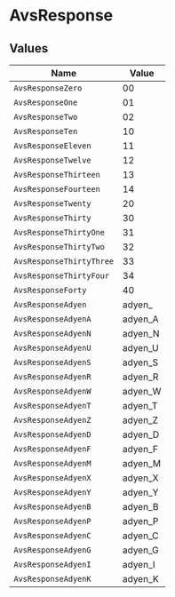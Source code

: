 # AvsResponse


## Values

| Name                     | Value                    |
| ------------------------ | ------------------------ |
| `AvsResponseZero`        | 00                       |
| `AvsResponseOne`         | 01                       |
| `AvsResponseTwo`         | 02                       |
| `AvsResponseTen`         | 10                       |
| `AvsResponseEleven`      | 11                       |
| `AvsResponseTwelve`      | 12                       |
| `AvsResponseThirteen`    | 13                       |
| `AvsResponseFourteen`    | 14                       |
| `AvsResponseTwenty`      | 20                       |
| `AvsResponseThirty`      | 30                       |
| `AvsResponseThirtyOne`   | 31                       |
| `AvsResponseThirtyTwo`   | 32                       |
| `AvsResponseThirtyThree` | 33                       |
| `AvsResponseThirtyFour`  | 34                       |
| `AvsResponseForty`       | 40                       |
| `AvsResponseAdyen`       | adyen_                   |
| `AvsResponseAdyenA`      | adyen_A                  |
| `AvsResponseAdyenN`      | adyen_N                  |
| `AvsResponseAdyenU`      | adyen_U                  |
| `AvsResponseAdyenS`      | adyen_S                  |
| `AvsResponseAdyenR`      | adyen_R                  |
| `AvsResponseAdyenW`      | adyen_W                  |
| `AvsResponseAdyenT`      | adyen_T                  |
| `AvsResponseAdyenZ`      | adyen_Z                  |
| `AvsResponseAdyenD`      | adyen_D                  |
| `AvsResponseAdyenF`      | adyen_F                  |
| `AvsResponseAdyenM`      | adyen_M                  |
| `AvsResponseAdyenX`      | adyen_X                  |
| `AvsResponseAdyenY`      | adyen_Y                  |
| `AvsResponseAdyenB`      | adyen_B                  |
| `AvsResponseAdyenP`      | adyen_P                  |
| `AvsResponseAdyenC`      | adyen_C                  |
| `AvsResponseAdyenG`      | adyen_G                  |
| `AvsResponseAdyenI`      | adyen_I                  |
| `AvsResponseAdyenK`      | adyen_K                  |